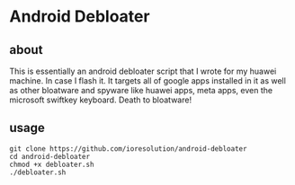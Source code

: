# Android Debloater

## about
This is essentially an android debloater script that I wrote for my huawei machine. In case I flash it.
It targets all of google apps installed in it as well as other bloatware and spyware like huawei apps, meta apps, even the microsoft swiftkey keyboard.
Death to bloatware!

## usage
``` 
git clone https://github.com/ioresolution/android-debloater
cd android-debloater 
chmod +x debloater.sh
./debloater.sh
```

